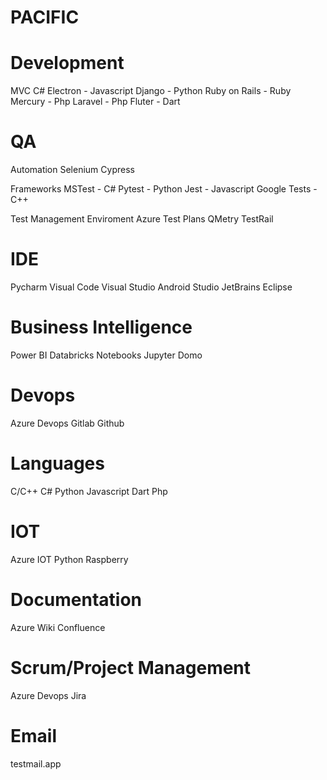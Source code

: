 # PACIFIC

# Development
  MVC C#
  Electron - Javascript
  Django - Python
  Ruby on Rails - Ruby
  Mercury - Php
  Laravel - Php
  Fluter - Dart
  
# QA
  Automation
    Selenium
    Cypress
    
  Frameworks
    MSTest - C#
    Pytest - Python
    Jest - Javascript
    Google Tests - C++

  Test Management Enviroment
    Azure Test Plans
    QMetry
    TestRail

# IDE
  Pycharm
  Visual Code
  Visual Studio
  Android Studio
  JetBrains
  Eclipse
  
  
# Business Intelligence
  Power BI
  Databricks
    Notebooks
  Jupyter
  Domo
  
  
# Devops
  Azure Devops
  Gitlab
  Github
  
  
# Languages
  C/C++
  C#
  Python
  Javascript
  Dart
  Php
  

# IOT
  Azure IOT
  Python Raspberry
  
  
# Documentation
  Azure Wiki
  Confluence
  
  
# Scrum/Project Management
  Azure Devops
  Jira


# Email
  testmail.app
